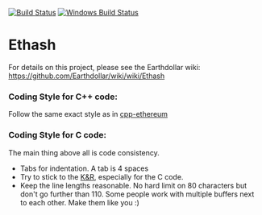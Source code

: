 [![Build Status](https://travis-ci.org/ethereumproject/ethash.svg?branch=master)](https://travis-ci.org/ethereumproject/ethash)
[![Windows Build Status](https://ci.appveyor.com/api/projects/status/github/debris/ethash?branch=master&svg=true)](https://ci.appveyor.com/project/debris/ethash-nr37r/branch/master)

# Ethash

For details on this project, please see the Earthdollar wiki:
https://github.com/Earthdollar/wiki/wiki/Ethash

### Coding Style for C++ code:

Follow the same exact style as in [cpp-ethereum](https://github.com/Earthdollar/cpp-ethereum/blob/develop/CodingStandards.txt)

### Coding Style for C code:

The main thing above all is code consistency.

- Tabs for indentation. A tab is 4 spaces
- Try to stick to the [K&R](http://en.wikipedia.org/wiki/Indent_style#K.26R_style),
  especially for the C code.
- Keep the line lengths reasonable. No hard limit on 80 characters but don't go further
  than 110. Some people work with multiple buffers next to each other.
  Make them like you :)

